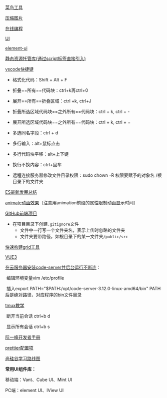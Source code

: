[菜鸟工具](http://c.runoob.com/front-end/854)

[压缩图片](https://tinypng.com/)

[在线编程](http://jsrun.net/uc/)

[UI](https://lanhuapp.com/web/#/item/project/detailDetach?tid=8e332276-f618-4cfd-8e08-a50fda8b7228&pid=29e579bb-d933-4c44-ba82-58aaabe8d2d2&project_id=29e579bb-d933-4c44-ba82-58aaabe8d2d2&image_id=7a396826-2851-42c3-ad4a-8eba22045007&fromEditor=true)

[element-ui](https://element.eleme.cn/#/zh-CN/component/checkbox)

[静态资源托管库(通过script标签直接引入)](https://cdn.baomitu.com/)

[vscode快捷键](https://blog.csdn.net/weixin_36431157/article/details/113006869)

- 格式化代码：Shift + Alt + F

- 折叠==所有==代码块：ctrl+k再ctrl+0

- 展开==所有==折叠区域：ctrl +k, ctrl+J
- 折叠所选区域代码块==之外所有==代码块：ctrl + k, ctrl + -
- 展开所选区域代码块==之外所有==代码块：ctrl + k, ctrl + =
- 多选同名字段：ctrl + d
- 多行输入：alt+鼠标点击
- 多行代码块平移：alt+上下键
- 换行不换内容：ctrl+回车
- 远程连接服务器修改文件目录权限：sudo chown -R 权限要赋予的对象名 /根目录下的文件夹

[ES最新发展总结](http://es.xiecheng.live/)

[animate动画效果](https://animate.style/)（注意用animation前缀的属性限制动画显示时间）

[GitHub前端项目](https://www.zhihu.com/question/30470886/answer/2068242772)

- 在项目目录下创建`.gitignore`文件
  - 文件中一行写一个文件夹名，表示上传时忽略的文件夹
  - 文件夹要带路径，如根目录下的某一文件夹`/public/src`

[快速构建grid工具](https://grid.layoutit.com/)

[VUE3](https://v3.cn.vuejs.org/guide/introduction.html#vue-js-是什么)

[在云服务器安装code-server并后台运行不断连](https://blog.csdn.net/weixin_45590616/article/details/107573068)：

​    编辑环境变量vim /etc/profile

​    插入export PATH="$PATH:/opt/code-server-3.12.0-linux-amd64/bin" PATH后是绝对路径，对应程序的bin文件目录

[tmux教学](https://www.ruanyifeng.com/blog/2019/10/tmux.html)

​    断开当前会话 ctrl+b d

​    显示所有会话 ctrl+b s

[阮一峰开发者手册](https://www.ruanyifeng.com/blog/developer/)

[prettier配置项](https://blog.csdn.net/glorydx/article/details/107183884)

[尚硅谷学习路线图](http://www.atguigu.com/html5_video.shtml#html)

**常用UI组件库：**

  移动端：Vant、Cube UI、Mint UI

  PC端：element UI、IView UI